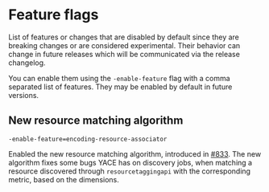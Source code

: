 # Feature flags

List of features or changes that are disabled by default since they are breaking changes or are considered experimental. Their behavior can change in future releases which will be communicated via the release changelog.

You can enable them using the `-enable-feature` flag with a comma separated list of features. They may be enabled by default in future versions.

## New resource matching algorithm

`-enable-feature=encoding-resource-associator`

Enabled the new resource matching algorithm, introduced in [#833](https://github.com/nerdswords/yet-another-cloudwatch-exporter/pull/833). The new algorithm fixes some bugs YACE has on discovery jobs, when matching a resource discovered through `resourcetaggingapi` with the corresponding metric, based on the dimensions.
